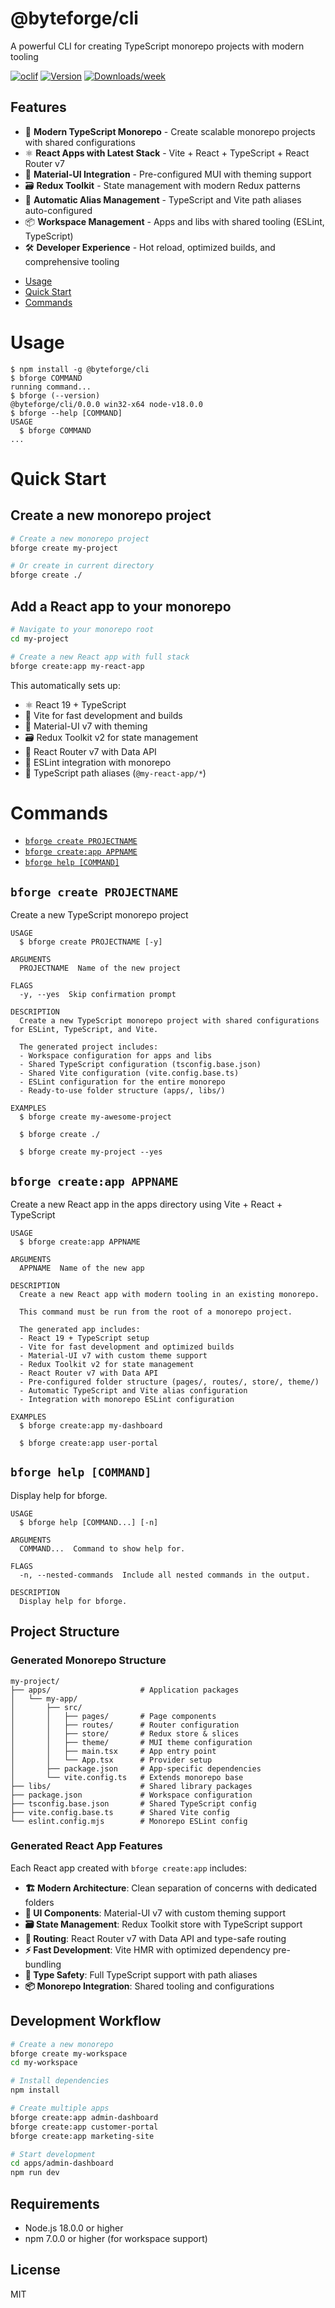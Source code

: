 @byteforge/cli
=================

A powerful CLI for creating TypeScript monorepo projects with modern tooling


[![oclif](https://img.shields.io/badge/cli-oclif-brightgreen.svg)](https://oclif.io)
[![Version](https://img.shields.io/npm/v/@byteforge/cli.svg)](https://npmjs.org/package/@byteforge/cli)
[![Downloads/week](https://img.shields.io/npm/dw/@byteforge/cli.svg)](https://npmjs.org/package/@byteforge/cli)

## Features

- 🚀 **Modern TypeScript Monorepo** - Create scalable monorepo projects with shared configurations
- ⚛️ **React Apps with Latest Stack** - Vite + React + TypeScript + React Router v7
- 🎨 **Material-UI Integration** - Pre-configured MUI with theming support
- 🗃️ **Redux Toolkit** - State management with modern Redux patterns
- 🔄 **Automatic Alias Management** - TypeScript and Vite path aliases auto-configured
- 📦 **Workspace Management** - Apps and libs with shared tooling (ESLint, TypeScript)
- 🛠️ **Developer Experience** - Hot reload, optimized builds, and comprehensive tooling

<!-- toc -->
* [Usage](#usage)
* [Quick Start](#quick-start)
* [Commands](#commands)
<!-- tocstop -->

# Usage
<!-- usage -->
```sh-session
$ npm install -g @byteforge/cli
$ bforge COMMAND
running command...
$ bforge (--version)
@byteforge/cli/0.0.0 win32-x64 node-v18.0.0
$ bforge --help [COMMAND]
USAGE
  $ bforge COMMAND
...
```
<!-- usagestop -->

# Quick Start

## Create a new monorepo project

```bash
# Create a new monorepo project
bforge create my-project

# Or create in current directory
bforge create ./
```

## Add a React app to your monorepo

```bash
# Navigate to your monorepo root
cd my-project

# Create a new React app with full stack
bforge create:app my-react-app
```

This automatically sets up:
- ⚛️ React 19 + TypeScript
- 🚀 Vite for fast development and builds
- 🎨 Material-UI v7 with theming
- 🗃️ Redux Toolkit v2 for state management
- 🧭 React Router v7 with Data API
- 🔧 ESLint integration with monorepo
- 📁 TypeScript path aliases (`@my-react-app/*`)

# Commands
<!-- commands -->
* [`bforge create PROJECTNAME`](#bforge-create-projectname)
* [`bforge create:app APPNAME`](#bforge-createapp-appname)
* [`bforge help [COMMAND]`](#bforge-help-command)

## `bforge create PROJECTNAME`

Create a new TypeScript monorepo project

```
USAGE
  $ bforge create PROJECTNAME [-y]

ARGUMENTS
  PROJECTNAME  Name of the new project

FLAGS
  -y, --yes  Skip confirmation prompt

DESCRIPTION
  Create a new TypeScript monorepo project with shared configurations for ESLint, TypeScript, and Vite.
  
  The generated project includes:
  - Workspace configuration for apps and libs
  - Shared TypeScript configuration (tsconfig.base.json)
  - Shared Vite configuration (vite.config.base.ts) 
  - ESLint configuration for the entire monorepo
  - Ready-to-use folder structure (apps/, libs/)

EXAMPLES
  $ bforge create my-awesome-project

  $ bforge create ./

  $ bforge create my-project --yes
```

## `bforge create:app APPNAME`

Create a new React app in the apps directory using Vite + React + TypeScript

```
USAGE
  $ bforge create:app APPNAME

ARGUMENTS
  APPNAME  Name of the new app

DESCRIPTION
  Create a new React app with modern tooling in an existing monorepo.
  
  This command must be run from the root of a monorepo project.
  
  The generated app includes:
  - React 19 + TypeScript setup
  - Vite for fast development and optimized builds  
  - Material-UI v7 with custom theme support
  - Redux Toolkit v2 for state management
  - React Router v7 with Data API
  - Pre-configured folder structure (pages/, routes/, store/, theme/)
  - Automatic TypeScript and Vite alias configuration
  - Integration with monorepo ESLint configuration

EXAMPLES
  $ bforge create:app my-dashboard
  
  $ bforge create:app user-portal
```

## `bforge help [COMMAND]`

Display help for bforge.

```
USAGE
  $ bforge help [COMMAND...] [-n]

ARGUMENTS
  COMMAND...  Command to show help for.

FLAGS
  -n, --nested-commands  Include all nested commands in the output.

DESCRIPTION
  Display help for bforge.
```
<!-- commandsstop -->

## Project Structure

### Generated Monorepo Structure

```
my-project/
├── apps/                    # Application packages
│   └── my-app/
│       ├── src/
│       │   ├── pages/       # Page components
│       │   ├── routes/      # Router configuration  
│       │   ├── store/       # Redux store & slices
│       │   ├── theme/       # MUI theme configuration
│       │   ├── main.tsx     # App entry point
│       │   └── App.tsx      # Provider setup
│       ├── package.json     # App-specific dependencies
│       └── vite.config.ts   # Extends monorepo base
├── libs/                    # Shared library packages
├── package.json             # Workspace configuration
├── tsconfig.base.json       # Shared TypeScript config
├── vite.config.base.ts      # Shared Vite config  
└── eslint.config.mjs        # Monorepo ESLint config
```

### Generated React App Features

Each React app created with `bforge create:app` includes:

- **🏗️ Modern Architecture**: Clean separation of concerns with dedicated folders
- **🎨 UI Components**: Material-UI v7 with custom theming support
- **🗃️ State Management**: Redux Toolkit store with TypeScript support
- **🧭 Routing**: React Router v7 with Data API and type-safe routing
- **⚡ Fast Development**: Vite HMR with optimized dependency pre-bundling
- **🔧 Type Safety**: Full TypeScript support with path aliases
- **📦 Monorepo Integration**: Shared tooling and configurations

## Development Workflow

```bash
# Create a new monorepo
bforge create my-workspace
cd my-workspace

# Install dependencies
npm install

# Create multiple apps
bforge create:app admin-dashboard  
bforge create:app customer-portal
bforge create:app marketing-site

# Start development
cd apps/admin-dashboard
npm run dev
```

## Requirements

- Node.js 18.0.0 or higher
- npm 7.0.0 or higher (for workspace support)

## License

MIT
